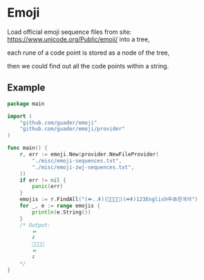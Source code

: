 # Emoji

Load official emoji sequence files from site: https://www.unicode.org/Public/emoji/ into a tree,

each rune of a code point is stored as a node of the tree,

then we could find out all the code points within a string.

## Example

```go
package main

import (
	"github.com/guader/emoji"
	"github.com/guader/emoji/provider"
)

func main() {
	r, err := emoji.New(provider.NewFileProvider(
		"./misc/emoji-sequences.txt",
		"./misc/emoji-zwj-sequences.txt",
	))
	if err != nil {
		panic(err)
	}
	emojis := r.FindAll("(⏩..⏬)(👨‍👩‍👧‍👦)(⏩⏬)123English中あ한국어")
	for _, e := range emojis {
		println(e.String())
	}
	/* Output:
		⏩
		⏬
		👨‍👩‍👧‍👦
		⏩
		⏬
	*/
}
```
